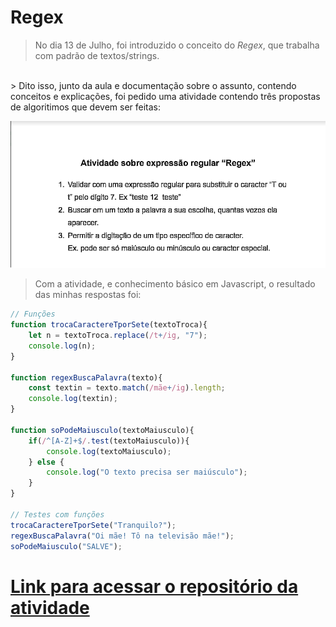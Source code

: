 # Regex

> No dia 13 de Julho, foi introduzido o conceito do *Regex*, que trabalha com padrão de textos/strings.
<br>
> Dito isso, junto da aula e documentação sobre o assunto, contendo conceitos e explicações, foi pedido uma atividade contendo três propostas de algoritimos que devem ser feitas:

![Atividade proposta](./imgs/atvRegex.png)

> Com a atividade, e conhecimento básico em Javascript, o resultado das minhas respostas foi:

~~~javascript
// Funções
function trocaCaractereTporSete(textoTroca){
    let n = textoTroca.replace(/t+/ig, "7");
    console.log(n);
}

function regexBuscaPalavra(texto){
    const textin = texto.match(/mãe+/ig).length;
    console.log(textin);
}

function soPodeMaiusculo(textoMaiusculo){
    if(/^[A-Z]+$/.test(textoMaiusculo)){
        console.log(textoMaiusculo);
    } else {
        console.log("O texto precisa ser maiúsculo");
    }
}

// Testes com funções
trocaCaractereTporSete("Tranquilo?");
regexBuscaPalavra("Oi mãe! Tô na televisão mãe!");
soPodeMaiusculo("SALVE");
~~~

# [Link para acessar o repositório da atividade](https://github.com/ArthurOReis/regexJS/blob/main/main.js)